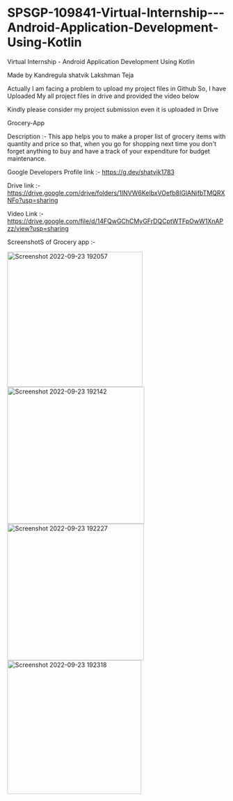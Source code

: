 # SPSGP-109841-Virtual-Internship---Android-Application-Development-Using-Kotlin
Virtual Internship - Android Application Development Using Kotlin

Made by Kandregula shatvik Lakshman Teja 

Actually I am facing a problem to upload my project files in Github So, I have Uploaded My all project files in drive and provided the video below

Kindly please consider my project submission even it is uploaded in Drive 


Grocery-App

Description :- This app helps you to make a proper list of grocery items with quantity and price so that, when you go for shopping next time you don't forget anything to buy and have a track of your expenditure for budget maintenance.

Google Developers Profile link :- https://g.dev/shatvik1783

Drive link :- https://drive.google.com/drive/folders/1INVW6KelbxVOefb8IGlANifbTMQRXNFo?usp=sharing

Video Link :- https://drive.google.com/file/d/14FQwGChCMyGFrDQCptWTFpOwW1XnAPzz/view?usp=sharing

ScreenshotS of Grocery app :-

<img width="311" alt="Screenshot 2022-09-23 192057" src="https://user-images.githubusercontent.com/111081429/191976552-2cfacfe2-916a-417d-9da1-a17bd60e2cac.png">
<img width="315" alt="Screenshot 2022-09-23 192142" src="https://user-images.githubusercontent.com/111081429/191976737-b23bc9f9-1561-46a5-93a6-f90236cd1577.png">
<img width="314" alt="Screenshot 2022-09-23 192227" src="https://user-images.githubusercontent.com/111081429/191976891-9af626cd-30e5-4cc6-abd6-7ffb8721c858.png">
<img width="308" alt="Screenshot 2022-09-23 192318" src="https://user-images.githubusercontent.com/111081429/191976987-a106f325-1f6d-4219-9792-c51400518903.png">


